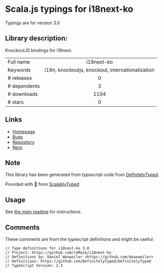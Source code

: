 
# Scala.js typings for i18next-ko

Typings are for version 3.0

## Library description:
KnockoutJS bindings for i18next.

|                    |                 |
| ------------------ | :-------------: |
| Full name          | i18next-ko |
| Keywords           | i18n, knockoutjs, knockout, internationalization |
| # releases         | 0 |
| # dependents       | 3 |
| # downloads        | 1104 |
| # stars            | 0 |

## Links
- [Homepage](https://github.com/leMaik/i18next-ko#readme)
- [Bugs](https://github.com/leMaik/i18next-ko/issues)
- [Repository](https://github.com/leMaik/i18next-ko)
- [Npm](https://www.npmjs.com/package/i18next-ko)
    


## Note
This library has been generated from typescript code from [DefinitelyTyped](https://definitelytyped.org).

Provided with :purple_heart: from [ScalablyTyped](https://github.com/oyvindberg/ScalablyTyped)

## Usage
See [the main readme](../../readme.md) for instructions.

## Comments

These comments are from the typescript definitions and might be useful:
```
// Type definitions for i18next-ko 3.0
// Project: https://github.com/leMaik/i18next-ko
// Definitions by: Daniel Waxweiler <https://github.com/dwaxweiler>
// Definitions: https://github.com/DefinitelyTyped/DefinitelyTyped
// TypeScript Version: 2.3

```

